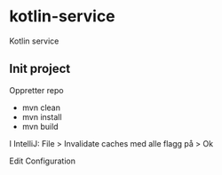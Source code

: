 # kotlin-service
Kotlin service

## Init project

Oppretter repo

- mvn clean
- mvn install
- mvn build

I IntelliJ: File > Invalidate caches
med alle flagg på > Ok

Edit Configuration
